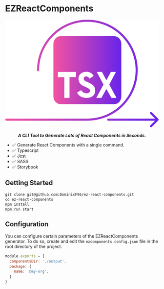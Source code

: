 # EZReactComponents

<p align="center"><img src="./banner.svg"/></p>

<p align="center"><b><i>A CLI Tool to Generate Lots of React Components in Seconds.</i></b></p>

- ✅ Generate React Components with a single command.
- ✅ Typescript
- ✅ Jest
- ✅ SASS
- ✅ Storybook

## Getting Started

```shell
git clone git@github.com:DominicF96/ez-react-components.git
cd ez-react-components
npm install
npm run start
```

## Configuration

You can configure certain parameters of the EZReactComponents generator. To do so, create and edit the `ezcomponents.config.json` file in the root directory of the project.

```js
module.exports = {
  componentsDir: './output',
  package: {
    name: '@my-org',
  }
}
```

